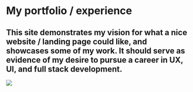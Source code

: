 # My portfolio / experience

## This site demonstrates my vision for what a nice website / landing page could like, and showcases some of my work. It should serve as evidence of my desire to pursue a career in UX, UI, and full stack development. 

![](https://cdn.discordapp.com/attachments/701606472815083633/1195403856935403650/chrome_UjaI9Rnf8s.gif)
